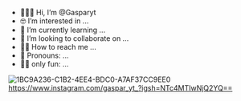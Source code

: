 - 🙋🏻‍♂️ Hi, I’m @Gasparyt
- 🤓 I’m interested in ...
- 👻 I’m currently learning ...
- 🥸 I’m looking to collaborate on ...
- 🧑‍🔧 How to reach me ...
- 🦦 Pronouns: ...
- 🤟🏼 only fun: ...

<!---
Gasparyt/Gasparyt is a ✨ special ✨ repository because its `README.md` (this file) appears on your GitHub profile.
You can click the Preview link to take a look at your changes.
--->

![1BC9A236-C1B2-4EE4-BDC0-A7AF37CC9EE0](https://github.com/Gasparyt/Gasparyt/assets/167488547/980e87ed-e772-40ed-97ce-e1f2b2276821) https://www.instagram.com/gaspar_yt_?igsh=NTc4MTIwNjQ2YQ==
